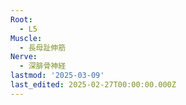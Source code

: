 ```yaml
---
Root:
  - L5
Muscle:
  - 長母趾伸筋
Nerve:
  - 深腓骨神経
lastmod: '2025-03-09'
last_edited: 2025-02-27T00:00:00.000Z
---
```



